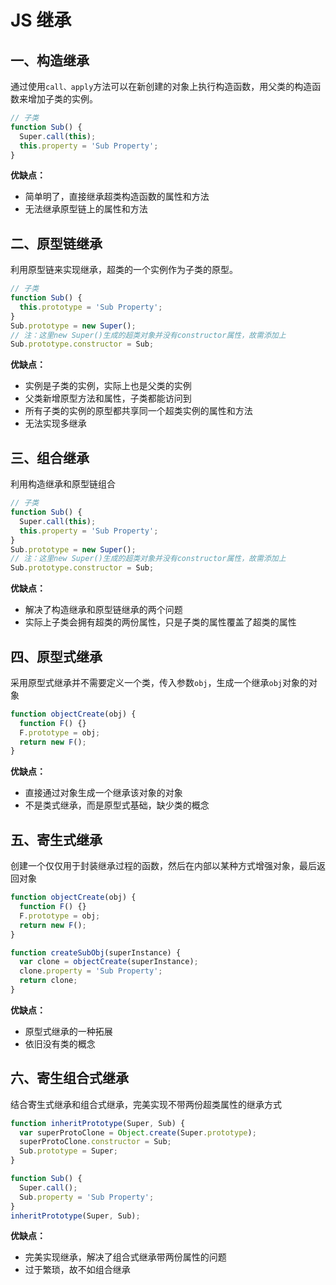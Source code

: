 # JS 继承

## 一、构造继承

通过使用`call、apply`方法可以在新创建的对象上执行构造函数，用父类的构造函数来增加子类的实例。

```js
// 子类
function Sub() {
  Super.call(this);
  this.property = 'Sub Property';
}
```

**优缺点：**

- 简单明了，直接继承超类构造函数的属性和方法
- 无法继承原型链上的属性和方法

## 二、原型链继承

利用原型链来实现继承，超类的一个实例作为子类的原型。

```js
// 子类
function Sub() {
  this.prototype = 'Sub Property';
}
Sub.prototype = new Super();
// 注：这里new Super()生成的超类对象并没有constructor属性，故需添加上
Sub.prototype.constructor = Sub;
```

**优缺点：**

- 实例是子类的实例，实际上也是父类的实例
- 父类新增原型方法和属性，子类都能访问到
- 所有子类的实例的原型都共享同一个超类实例的属性和方法
- 无法实现多继承

## 三、组合继承

利用构造继承和原型链组合

```js
// 子类
function Sub() {
  Super.call(this);
  this.property = 'Sub Property';
}
Sub.prototype = new Super();
// 注：这里new Super()生成的超类对象并没有constructor属性，故需添加上
Sub.prototype.constructor = Sub;
```

**优缺点：**

- 解决了构造继承和原型链继承的两个问题
- 实际上子类会拥有超类的两份属性，只是子类的属性覆盖了超类的属性

## 四、原型式继承

采用原型式继承并不需要定义一个类，传入参数`obj`，生成一个继承`obj`对象的对象

```js
function objectCreate(obj) {
  function F() {}
  F.prototype = obj;
  return new F();
}
```

**优缺点：**

- 直接通过对象生成一个继承该对象的对象
- 不是类式继承，而是原型式基础，缺少类的概念

## 五、寄生式继承

创建一个仅仅用于封装继承过程的函数，然后在内部以某种方式增强对象，最后返回对象

```js
function objectCreate(obj) {
  function F() {}
  F.prototype = obj;
  return new F();
}

function createSubObj(superInstance) {
  var clone = objectCreate(superInstance);
  clone.property = 'Sub Property';
  return clone;
}
```

**优缺点：**

- 原型式继承的一种拓展
- 依旧没有类的概念

## 六、寄生组合式继承

结合寄生式继承和组合式继承，完美实现不带两份超类属性的继承方式

```js
function inheritPrototype(Super, Sub) {
  var superProtoClone = Object.create(Super.prototype);
  superProtoClone.constructor = Sub;
  Sub.prototype = Super;
}

function Sub() {
  Super.call();
  Sub.property = 'Sub Property';
}
inheritPrototype(Super, Sub);
```

**优缺点：**

- 完美实现继承，解决了组合式继承带两份属性的问题
- 过于繁琐，故不如组合继承
